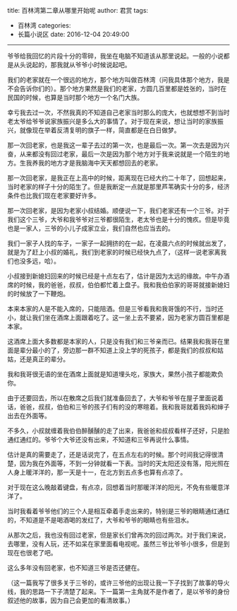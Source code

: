 title: 百林湾第二章从哪里开始呢
author: 君赏
tags:
  - 百林湾
categories:
  - 长篇小说区
date: 2016-12-04 20:49:00
---
爷爷给我回忆的片段十分的零碎，我坐在电脑不知道该从那里说起。一般的小说都是从头说起的，那我就从爷爷小时候说起吧。

我们的老家就在一个很远的地方，那个地方叫做百林湾（问我具体那个地方，我是不会告诉你们的）。那个地方果然是我们的老家，方圆几百里都是姓张的，当时在民国的时候，也算是当时那个地方一个名门大族。

幸亏我去过一次，不然我真的不知道自己老家当时那么的庞大，也就想想不到当时老太爷给爷爷说家族振兴是多么大的事情了。对于现在来说，想让当时的家族振兴，就像现在举着反清复明的旗子一样，简直都是在白日做梦。

那一次回老家，也是我这一辈子去过的第一次，也是最后一次。第一次去是因为兴奋，从来都没有回过老家，最后一次是因为那个地方对于我来说就是一个陌生的地方。生我养我的地方才是我脑海中天天都想回去的老家。

那一次回老家，是我正在上高中的时候，距离现在已经大约二十年了，回想起来，当时老家的样子十分的陌生了。但是我断定一点就是那里芦苇确实十分的多，经济条件也比我们现在老家要好许多。

那一次回老家，是因为老家小叔结婚。顺便说一下，我们老家还有一个三爷。对于我们这个三爷，大爷和我爷爷对三爷都很陌生，老太爷也是十分的愧疚。但是毕竟也是一家人，三爷的小儿子成家立业，我们自然也应当去的。

我们一家子人找的车子，一家子一起拥挤的在一起，在凌晨六点的时候就出发了，就是为了赶上小叔的婚礼，我们到老家的时候已经快九点了，（这样一说老家离我们也没多远，哈）。

小叔接到新媳妇回来的时候已经是十点左右了，估计是因为太远的缘故。中午办酒席的时候，我的爸爸，叔叔，伯伯都忙着上盘子。我和我伯伯家的哥哥就接新媳妇的时候放了一下鞭炮。

本来本家的人是不能入席的，只能陪酒。但是三爷看我和我哥饿的不行，当时还小，就让我们坐在酒席上面跟着吃了。这一坐上去不要紧，因为老家方圆百里都是本家。

这酒席上面大多数都是本家的人，只是没有我们和三爷亲而已。结果我和我哥在里面是辈分最小的了，旁边那一群不知道上没上学的死孩子，都是我们的叔叔和姑姑，还是真正的辈分。

我和我哥很无语的坐在酒席上面就是知道埋头吃，家族大，果然小孩子都能欺负你。

由于还要回去，所以在散席之后我们就准备回去了，大爷和爷爷在屋子里面说着话，爸爸，叔叔，伯伯和三爷的孩子们有的没的寒暄着。我和我哥就着我妈和婶子出去在外面等。

不多久，小叔就缠着我伯伯醉醺醺的走了出来，我爸爸和叔叔看样子还好，只是脸通红通红的。爷爷个大爷还没有出来，不知道和三爷再说什么事情。

估计是真的需要走了，还是话说完了，在五点左右的时候。那个时间我记得很清楚，因为我在外面等，不到一分钟就看一下表。当时的天太阳还没有落，阳光照在人身上暖洋洋的，那一天是十一，在北方到五点多也算有点凉了。

对于现在这么晚敲着键盘，有点凉，回想着当时那暖洋洋的阳光，不免有些暖意洋洋了。

当时我看着爷爷他们的三个人是相互牵着手走出来的，特别是三爷的眼睛通红通红的，不知道是不是喝酒喝的发红了，大爷和爷爷的眼睛也有些泪水。

从那次之后，我也没有回过老家，但是家长们曾再次的回过两次。对于我们来说，去哪里，没有人玩，还不如呆在家里面看电视呢。虽然三爷比爷爷小很多，但是到现在也很老了吧。

这么多年没有回老家，也不知道三爷是否还健在。

（这一篇我写了很多关于三爷的，或许三爷他的出现让我一下子找到了故事的导火线，我的思路一下子清楚了起来。下一篇第一主角就不是作者了，是以爷爷的身份叙述他的故事，因为自己会更加的看清故事。）